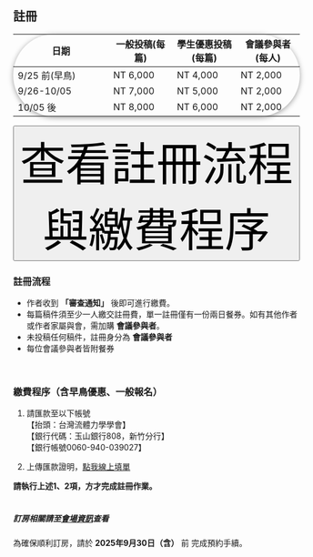 

## 註冊


<body>
    <div class="table-wrapper">
        <table class="table">
            <thead>
                <tr>
                    <th style="width: 30%;">日期</th>
                    <th style="width: 20%;">一般投稿(每篇)</th>
                    <th style="width: 20%;">學生優惠投稿(每篇)</th>
                    <th style="width: 20%;">會議參與者(每人)</th>
                </tr>
            </thead>
            <tbody>
                <tr>
                    <td>9/25 前(早鳥)</td>
                    <td>NT 6,000</td>
                    <td>NT 4,000</td>
                    <td>NT 2,000</td>
                </tr>
                <tr>
                    <td>9/26-10/05</td>
                    <td>NT 7,000</td>
                    <td>NT 5,000</td>
                    <td>NT 2,000</td>
                </tr>
                <tr>
                    <td>10/05 後</td>
                    <td>NT 8,000</td>
                    <td>NT 6,000</td>
                    <td>NT 2,000</td>
                </tr>
            </tbody>
        </table>
    </div>

<button class="btn btn-primary mb-3" style="font-size: 2vh" type="button" data-bs-toggle="collapse" data-bs-target="#registerSection" aria-expanded="false" aria-controls="registerSection">查看註冊流程與繳費程序</button>

<div class="collapse" id="registerSection">
  <div class="card card-body">

  ### 註冊流程
  * 作者收到 **「審查通知」** 後即可進行繳費。
  * 每篇稿件須至少一人繳交註冊費，單一註冊僅有一份兩日餐券。如有其他作者或作者家屬與會，需加購 __會議參與者__。
  * 未投稿任何稿件，註冊身分為 __會議參與者__
  * 每位會議參與者皆附餐券
  <br/>

  ### 繳費程序（含早鳥優惠、一般報名）
  1. 請匯款至以下帳號    
  【抬頭：台灣流體力學學會】  
  【銀行代碼：玉山銀行808，新竹分行】  
  【銀行帳號0060-940-039027】

  2. 上傳匯款證明，<a href="https://docs.google.com/forms/d/e/1FAIpQLSd7E7SS5EIcSSjrUA9GMeKxl6BH5CoViLYSAYvoZb4xPfFVYA/viewform" target="_blank">點我線上填單</a>  

  **請執行上述1、2項，方才完成註冊作業。**
  <br/><br/>

  ##### 訂房相關請至<a href="#venue" onclick="loadMarkdown('content/venue.md')">會場資訊</a>查看
  為確保順利訂房，請於 __2025年9月30日（含）__ 前 完成預約手續。

  </div>
</div>

<div hidden>
    <a class="registration-btn"
    href="#register" style = "pointer-events: none" alt = "Sign in / Registration now">
    註冊尚未開放
    </a>
</div>

</body>

<style>
          /* 只影響 Markdown 區域的所有表格 --------------------------- */

            /* ============  外框（負責寬度、圓角、陰影、捲軸） ============ */
            .table-wrapper{
            width:fit-content;     /* 寬度 = 內容本身 (表格) */
            margin: left;             /* 置左 */ 
            border: 0.1vh solidrgba(213, 213, 213, 0.45);
            border-radius: 2vh;
            box-shadow: 0 2px 10px rgba(0, 0, 0, 0.38);
            }

          .md-content table,
          #markdown-container table{
            width: 100%;                /* 撐到跟外框一樣寬 */
            border-collapse: collapse;  /* 表頭／內容線條連在一起 */
            overflow:auto;
            box-shadow:0 3px 20px rgba(0,0,0,.08);
            font-family:"Segoe UI",Roboto,"Helvetica Neue",Arial,"Noto Sans",sans-serif;
            font-size:1rem;                     /* 16px，可視需要調整 */
            color:#333;
          }

          /* 表頭 ---------------------------------------------------- */
          .md-content th,
          #markdown-container th{
            font-weight:600;
            font-size:3.5vh;                  /* 稍大一點 */
            padding:2vh 3vh;
            text-align:left;                    /* 日期欄靠左 */
            border-bottom:0.4vh solid rgb(192, 192, 192);    /* 粗底線 */
            background:#fff;                    /* 白底，避免斑馬紋影響 */
          }
          .md-content th,
          #markdown-container th:not(:first-child){    
            text-align:left;
            }


          /* 表格內容 ------------------------------------------------ */
          .md-content td,
          #markdown-container td{
            font-size:3.5vh; 
            padding:2vh 3vh;
            border-bottom:0.2vh solid rgb(192, 192, 192);    /* 細底線 */
            background:#fff;     
            text-align:left; 
          }
            /* 表頭：金額欄改右對齊 */


            /* 最後一列不需要底線 */
            .md-content tr,
            #markdown-container tr:last-child td{
            border-bottom:none;
            }

          /* 表格過寬時的橫向捲軸 ------------------------------------ */
          .md-content table,
          #markdown-container table{
            display: block;
            overflow-x: auto;            /* 出現 scroll bar → 手機也不會被撐破版 */
            white-space: nowrap;         /* 視需要可拿掉；拿掉就會自動換行 */
          }

          /* 可選：讓表格置中且有圓角陰影 ------------------------------ */
          .md-content table,
          #markdown-container table{
            border-radius: 6px;
            box-shadow: 0 2px 6px rgba(0,0,0,.06);
          }
            /* ========================================
            註冊按鈕  (class="registration-btn")
            ======================================== */
            .registration-btn{
            /* 形狀 & 位置 ---------------------------------- */
            display:inline-block;     /* 寬度依文字自適應；改 block 可整塊可點 */
            padding:2.5vh 4vh;        /* 上下 / 左右，抓到你截圖那個比例 */
            border-radius:0;          /* 要圓角就改 4px、6px… */
            border:none;
            text-decoration:none;

            /* 顏色 & 字體 ---------------------------------- */
            background: rgba(70, 180, 200);       /* Bootstrap danger 紅再淡一點；自由微調 */
            color:#fff;
            font-size:3.5vh;         /* 跟截圖差不多的大字 */
            font-weight:400;          /* 不要超粗 */
            letter-spacing:0.5px;     /* 白字更清晰，可刪 */

            /* 互動態效果 ------------------------------------ */
            transition:background .2s ease, transform .05s ease;
            cursor:pointer;
            }
            .registration-btn:hover,
            .registration-btn:focus{
            background: #000000;       /* hover 深一階 */
            }
            .registration-btn:active{
            transform:translateY(1px);/* 按下微內縮，可刪 */
            }
</style>